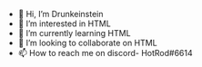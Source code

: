 - 👋 Hi, I’m Drunkeinstein
- 👀 I’m interested in HTML
- 🌱 I’m currently learning HTML
- 💞️ I’m looking to collaborate on HTML
- 📫 How to reach me on discord- HotRod#6614

<!---
Saaniscool/Saaniscool is a ✨ special ✨ repository because its `README.md` (this file) appears on your GitHub profile.
You can click the Preview link to take a look at your changes.
--->
